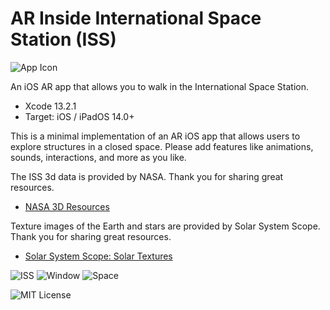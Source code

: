 # AR Inside International Space Station (ISS)

![App Icon](https://user-images.githubusercontent.com/66309582/150661618-0b5aa699-54f8-48da-8949-7f3a9eae42bf.png)

An iOS AR app that allows you to walk in the International Space Station.

- Xcode 13.2.1
- Target: iOS / iPadOS 14.0+

This is a minimal implementation of an AR iOS app that allows users to explore structures in a closed space. Please add features like animations, sounds, interactions, and more as you like.


The ISS 3d data is provided by NASA. Thank you for sharing great resources.

- [NASA 3D Resources](https://nasa3d.arc.nasa.gov)

Texture images of the Earth and stars are provided by Solar System Scope. Thank you for sharing great resources.

- [Solar System Scope: Solar Textures](https://www.solarsystemscope.com/textures/)

![ISS](https://user-images.githubusercontent.com/66309582/150661808-e36bf38f-69fe-43c9-b8aa-de907aa0bb6f.jpg)
![Window](https://user-images.githubusercontent.com/66309582/150661829-7d1903c6-624f-4ac8-b25c-a34d0fe18039.jpg)
![Space](https://user-images.githubusercontent.com/66309582/150661839-028fb2d4-07e3-43b6-a615-85da35e02ac7.jpg)

![MIT License](http://img.shields.io/badge/license-MIT-blue.svg?style=flat)

